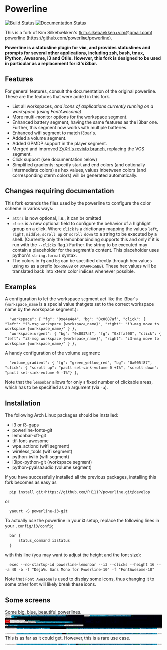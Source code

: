 Powerline
=========

[![Build Status](https://travis-ci.org/PH111P/powerline.svg?branch=develop)](https://travis-ci.org/PH111P/powerline)
[![Documentation Status](https://readthedocs.org/projects/powerline-i3/badge/?version=latest)](http://powerline-i3.readthedocs.io/en/latest/?badge=latest)


This is a fork of Kim Silkebækken's (kim.silkebaekken+vim@gmail.com) powerline
(https://github.com/powerline/powerline).

**Powerline is a statusline plugin for vim, and provides statuslines and
prompts for several other applications, including zsh, bash, tmux, IPython,
Awesome, i3 and Qtile. However, this fork is designed to be used in particular
as a replacement for i3's i3bar.**

Features
--------

For general features, consult the documentation of the original powerline. These are
the features that were added in this fork.

* List all workspaces, _and icons of applications currently running on a workspace (using FontAwesome)_
* More multi-monitor options for the workspace segment.
* Enhanced battery segment, having the same features as the i3bar one. Further, this segment
  now works with multiple batteries.
* Enhanced wifi segment to match i3bar's.
* Added a volume segment.
* Added GPMDP support in the player segment.
* Merged and improved [ZyX-I's revinfo branch](https://github.com/ZyX-I/powerline/tree/revinfo), replacing the VCS segment.
* Click support (see documentation below)
* Simplified gradients: specify start and end colors (and optionally intermediate colors) as hex values, values inbetween colors (and corresponding cterm colors) will be generated automatically.

Changes requiring documentation
-------------------------------

This fork extends the files used by the powerline to configure the color scheme in varios ways:
* `attrs` is now optional, i.e., it can be omitted
* `click` is a new optional field to configure the behavior of a highlight group on a click.
 Where `click` is a drictionary mapping the values `left`, `right`, `middle`, `scroll up` or `scroll down`
 to a string to be executed by a shell. (Currently only the lemonbar binding supports this and only if it is run
 with the `--clicks` flag.)
 Further, the string to be executed may contain a placeholder for the segment's content. This placeholder uses python's
 `string.format` syntax.
* The colors in `fg` and `bg` can be specified directly through hex values using `0x` as a prefix (`0xRRGGBB` or `0xAARRGGBB`). These hex values will be translated back into xterm color indices whenever possible.

Examples
--------

A configuration to let the workspace segment act like the i3bar's (`workspace_name` is a special value that gets set to the correct workspace name by the workspace segment.):

      "workspace": { "fg": "0xe4e4e4", "bg": "0x0087af", "click": { "left": "i3-msg workspace {workspace_name}", "right": "i3-msg move to workspace {workspace_name}" } },
      "workspace:urgent": { "bg": "0x0087af", "fg": "0xffaf00", "click": { "left": "i3-msg workspace {workspace_name}", "right": "i3-msg move to workspace {workspace_name}" } },

A handy configuration of the volume segment:

      "volume_gradient": { "fg": "green_yellow_red", "bg": "0x005f87", "click": { "scroll up": "pactl set-sink-volume 0 +1%", "scroll down": "pactl set-sink-volume 0 -1%"} },

Note that the `lemonbar` allows for only a fixed number of clickable areas, which has to be specified as an argument (via `-a`).

Installation
------------

The following Arch Linux packages should be installed:

* i3 or i3-gaps
* powerline-fonts-git
* lemonbar-xft-git
* ttf-font-awesome
* wpa_actiond (wifi segment)
* wireless_tools (wifi segment)
* python-iwlib (wifi segment)
* i3ipc-python-git (workspace segment)
* python-pyalsaaudio (volume segment)

If you have successfully installed all the previous packages, installing this fork becomes as easy
as

      pip install git+https://github.com/PH111P/powerline.git@develop

or

      yaourt -S powerline-i3-git


To actually _use_ the powerline in your i3 setup, replace the following lines in your `.config/i3/config`

      bar {
          status_command i3status
      }

with this line (you may want to adjust the height and the font size):

      exec --no-startup-id powerline-lemonbar --i3 --clicks --height 16 -- -a 40 -b -f "DejaVu Sans Mono for Powerline-10" -f "FontAwesome-10"

Note that ``Font Awesome`` is used to display some icons, thus changing it to some other font will likely break these icons.

Some screens
------------ 
Some big, blue, beautiful powerlines.
![Everything](https://github.com/PH111P/powerline/blob/develop/docs/source/_static/img/pl-i3demo1.png)
![Modes](https://github.com/PH111P/powerline/blob/develop/docs/source/_static/img/pl-i3demo2.png)
This is as far as it could get. However, this is a rare use case.
![Full](https://github.com/PH111P/powerline/blob/develop/docs/source/_static/img/pl-i3demo3.png)

